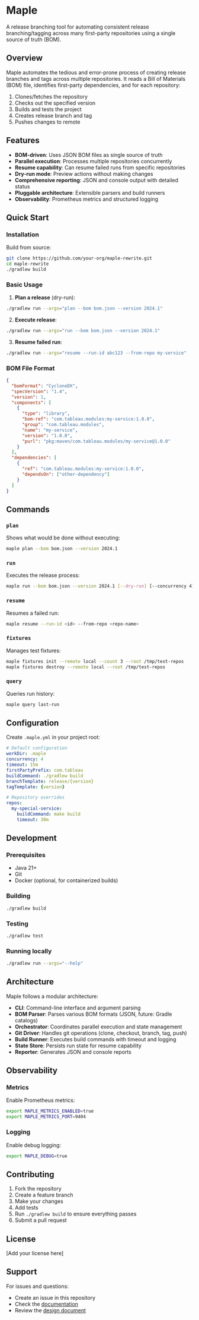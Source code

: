 # Maple

A release branching tool for automating consistent release branching/tagging across many first-party repositories using a single source of truth (BOM).

## Overview

Maple automates the tedious and error-prone process of creating release branches and tags across multiple repositories. It reads a Bill of Materials (BOM) file, identifies first-party dependencies, and for each repository:

1. Clones/fetches the repository
2. Checks out the specified version
3. Builds and tests the project
4. Creates release branch and tag
5. Pushes changes to remote

## Features

- **BOM-driven**: Uses JSON BOM files as single source of truth
- **Parallel execution**: Processes multiple repositories concurrently
- **Resume capability**: Can resume failed runs from specific repositories
- **Dry-run mode**: Preview actions without making changes
- **Comprehensive reporting**: JSON and console output with detailed status
- **Pluggable architecture**: Extensible parsers and build runners
- **Observability**: Prometheus metrics and structured logging

## Quick Start

### Installation

Build from source:
```bash
git clone https://github.com/your-org/maple-rewrite.git
cd maple-rewrite
./gradlew build
```

### Basic Usage

1. **Plan a release** (dry-run):
```bash
./gradlew run --args="plan --bom bom.json --version 2024.1"
```

2. **Execute release**:
```bash
./gradlew run --args="run --bom bom.json --version 2024.1"
```

3. **Resume failed run**:
```bash
./gradlew run --args="resume --run-id abc123 --from-repo my-service"
```

### BOM File Format

```json
{
  "bomFormat": "CycloneDX",
  "specVersion": "1.4",
  "version": 1,
  "components": [
    {
      "type": "library",
      "bom-ref": "com.tableau.modules:my-service:1.0.0",
      "group": "com.tableau.modules",
      "name": "my-service",
      "version": "1.0.0",
      "purl": "pkg:maven/com.tableau.modules/my-service@1.0.0"
    }
  ],
  "dependencies": [
    {
      "ref": "com.tableau.modules:my-service:1.0.0",
      "dependsOn": ["other-dependency"]
    }
  ]
}
```

## Commands

### `plan`
Shows what would be done without executing:
```bash
maple plan --bom bom.json --version 2024.1
```

### `run`
Executes the release process:
```bash
maple run --bom bom.json --version 2024.1 [--dry-run] [--concurrency 4]
```

### `resume`
Resumes a failed run:
```bash
maple resume --run-id <id> --from-repo <repo-name>
```

### `fixtures`
Manages test fixtures:
```bash
maple fixtures init --remote local --count 3 --root /tmp/test-repos
maple fixtures destroy --remote local --root /tmp/test-repos
```

### `query`
Queries run history:
```bash
maple query last-run
```

## Configuration

Create `.maple.yml` in your project root:

```yaml
# Default configuration
workDir: .maple
concurrency: 4
timeout: 15m
firstPartyPrefix: com.tableau
buildCommand: ./gradlew build
branchTemplate: release/{version}
tagTemplate: {version}

# Repository overrides
repos:
  my-special-service:
    buildCommand: make build
    timeout: 30m
```

## Development

### Prerequisites
- Java 21+
- Git
- Docker (optional, for containerized builds)

### Building
```bash
./gradlew build
```

### Testing
```bash
./gradlew test
```

### Running locally
```bash
./gradlew run --args="--help"
```

## Architecture

Maple follows a modular architecture:

- **CLI**: Command-line interface and argument parsing
- **BOM Parser**: Parses various BOM formats (JSON, future: Gradle catalogs)
- **Orchestrator**: Coordinates parallel execution and state management
- **Git Driver**: Handles git operations (clone, checkout, branch, tag, push)
- **Build Runner**: Executes build commands with timeout and logging
- **State Store**: Persists run state for resume capability
- **Reporter**: Generates JSON and console reports

## Observability

### Metrics
Enable Prometheus metrics:
```bash
export MAPLE_METRICS_ENABLED=true
export MAPLE_METRICS_PORT=9404
```

### Logging
Enable debug logging:
```bash
export MAPLE_DEBUG=true
```

## Contributing

1. Fork the repository
2. Create a feature branch
3. Make your changes
4. Add tests
5. Run `./gradlew build` to ensure everything passes
6. Submit a pull request

## License

[Add your license here]

## Support

For issues and questions:
- Create an issue in this repository
- Check the [documentation](docs/)
- Review the [design document](docs/design.md)

